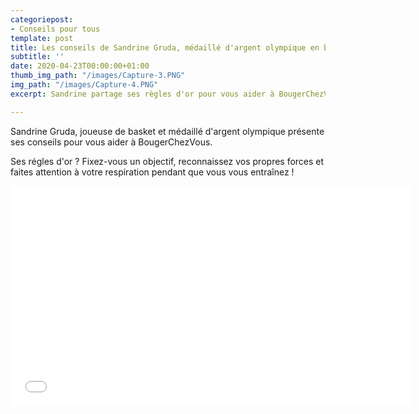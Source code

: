 ```yaml
---
categoriepost:
- Conseils pour tous
template: post
title: Les conseils de Sandrine Gruda, médaillé d'argent olympique en basketball
subtitle: ''
date: 2020-04-23T00:00:00+01:00
thumb_img_path: "/images/Capture-3.PNG"
img_path: "/images/Capture-4.PNG"
excerpt: Sandrine partage ses règles d'or pour vous aider à BougerChezVous.

---
```

Sandrine Gruda, joueuse de basket et médaillé d'argent olympique présente ses conseils pour vous aider à BougerChezVous. 

Ses régles d'or ? Fixez-vous un objectif, reconnaissez vos propres forces et faites attention à votre respiration pendant que vous vous entraînez !

<iframe src="[https://player.vimeo.com/video/410139311](https://player.vimeo.com/video/410139311 "https://player.vimeo.com/video/410139311")" width="640" height="352" frameborder="0" allow="autoplay; fullscreen" allowfullscreen></iframe>